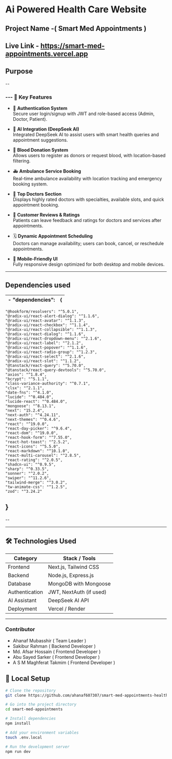
# Ai Powered Health Care Website
## Project Name -( Smart Med Appointments )
## Live Link - https://smart-med-appointments.vercel.app
## Purpose
--   

### --- 🧠 Key Features

- 🔐 **Authentication System**  
  Secure user login/signup with JWT and role-based access (Admin, Doctor, Patient).

- 🤖 **AI Integration (DeepSeek AI)**  
  Integrated DeepSeek AI to assist users with smart health queries and appointment suggestions.

- 💉 **Blood Donation System**  
  Allows users to register as donors or request blood, with location-based filtering.

- 🚑 **Ambulance Service Booking**  
  Real-time ambulance availability with location tracking and emergency booking system.

- 🌟 **Top Doctors Section**  
  Displays highly rated doctors with specialties, available slots, and quick appointment booking.

- 💬 **Customer Reviews & Ratings**  
  Patients can leave feedback and ratings for doctors and services after appointments.

- 🗓️ **Dynamic Appointment Scheduling**  
  Doctors can manage availability; users can book, cancel, or reschedule appointments.

- 📲 **Mobile-Friendly UI**  
  Fully responsive design optimized for both desktop and mobile devices.

---

## Dependencies used
  
  | - "dependencies":    |   {               |
|--------------|------------------------------|

    "@hookform/resolvers": "^5.0.1",
    "@radix-ui/react-alert-dialog": "^1.1.6",
    "@radix-ui/react-avatar": "^1.1.3",
    "@radix-ui/react-checkbox": "^1.1.4",
    "@radix-ui/react-collapsible": "^1.1.3",
    "@radix-ui/react-dialog": "^1.1.6",
    "@radix-ui/react-dropdown-menu": "^2.1.6",
    "@radix-ui/react-label": "^2.1.2",
    "@radix-ui/react-popover": "^1.1.6",
    "@radix-ui/react-radio-group": "^1.2.3",
    "@radix-ui/react-select": "^2.1.6",
    "@radix-ui/react-slot": "^1.1.2",
    "@tanstack/react-query": "^5.70.0",
    "@tanstack/react-query-devtools": "^5.70.0",
    "axios": "^1.8.4",
    "bcrypt": "^5.1.1",
    "class-variance-authority": "^0.7.1",
    "clsx": "^2.1.1",
    "date-fns": "^4.1.0",
    "lucide": "^0.484.0",
    "lucide-react": "^0.484.0",
    "mongoose": "^8.13.1",
    "next": "15.2.4",
    "next-auth": "^4.24.11",
    "next-themes": "^0.4.6",
    "react": "^19.0.0",
    "react-day-picker": "^9.6.4",
    "react-dom": "^19.0.0",
    "react-hook-form": "^7.55.0",
    "react-hot-toast": "^2.5.2",
    "react-icons": "^5.5.0",
    "react-markdown": "^10.1.0",
    "react-multi-carousel": "^2.8.5",
    "react-rating": "^2.0.5",
    "shadcn-ui": "^0.9.5",
    "sharp": "^0.33.5",
    "sonner": "^2.0.2",
    "swiper": "^11.2.6",
    "tailwind-merge": "^3.0.2",
    "tw-animate-css": "^1.2.5",
    "zod": "^3.24.2"
  }
---
-- 

---

## 🛠️ Technologies Used

| Category     | Stack / Tools                |
|--------------|------------------------------|
| Frontend     | Next.js, Tailwind CSS |
| Backend      | Node.js, Express.js          |
| Database     | MongoDB with Mongoose        |
| Authentication | JWT, NextAuth (if used)     |
| AI Assistant | DeepSeek AI API              |
| Deployment   | Vercel / Render              |

---

### Contributor
* Ahanaf Mubasshir ( Team Leader )
* Sakibur Rahman ( Backend Developer ) 
* Md. Afsar Hossain ( Frontend Developer )
* Abu Sayed Sarker ( Frontend Developer ) 
* A S M Maghferat Takmim ( Frontend Developer )


## 🧪 Local Setup

```bash
# Clone the repository
git clone https://github.com/ahanaf607307/smart-med-appointments-healthcare-nextjs.git

# Go into the project directory
cd smart-med-appointments

# Install dependencies
npm install

# Add your environment variables
touch .env.local

# Run the development server
npm run dev

